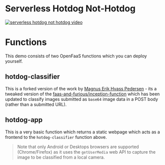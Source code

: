 # Serverless Hotdog Not-Hotdog

[![serverless hotdog not hotdog video](https://img.youtube.com/vi/Ga3-jzQlp6U/0.jpg)](http://www.youtube.com/watch?v=Ga3-jzQlp6U)

# Functions
This demo consists of two OpenFaaS functions which you can deploy yourself.

## hotdog-classifier
This is a forked version of the work by [Magnus Erik Hvass Pedersen](https://github.com/Hvass-Labs/TensorFlow-Tutorials) - its a tweaked version of the [faas-and-furious/inception-function](https://github.com/faas-and-furious/inception-function) which has been updated to classify images submitted as `base64` image data in a POST body (rather than a submitted URL).

## hotdog-app
This is a very basic function which returns a static webpage which acts as a frontend to the `hotdog-classifier` function above.

> Note that only Android or Desktops browsers are supported (Chrome/Firefox) as it uses the `getUserMedia` web API to capture the image to be classified from a local camera.